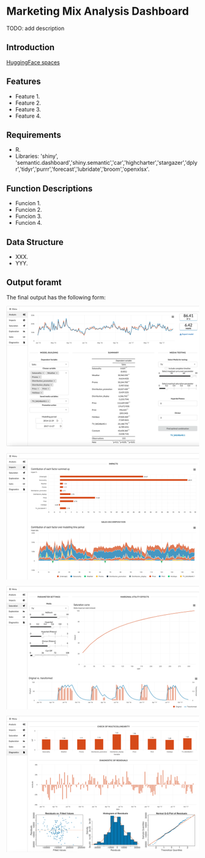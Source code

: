 # Marketing Mix Analysis Dashboard 
TODO: add description

## Introduction
 [HuggingFace spaces](https://huggingface.co/spaces/allayarovnael/marketing_app)

## Features
<ul>
<li>Feature 1.</li>
<li>Feature 2.</li>
<li>Feature 3.</li>
<li>Feature 4.</li>
</ul>

## Requirements
<ul>
<li>R.</li>
<li>Libraries: 'shiny', 'semantic.dashboard','shiny.semantic','car','highcharter','stargazer','dplyr','tidyr','purrr','forecast','lubridate','broom','openxlsx'.</li>
</ul>


## Function Descriptions
<ul>
<li>Funcion 1.</li>
<li>Funcion 2.</li>
<li>Funcion 3.</li>
<li>Funcion 4.</li>
</ul>


## Data Structure
<ul>
<li>XXX.</li>
<li>YYY.</li>
</ul>


## Output foramt
The final output has the following form:

![alt text](https://github.com/allayarovnael/marketing_dashboard/blob/main/images/model_fit.png "model_fit")

![alt text](https://github.com/allayarovnael/marketing_dashboard/blob/main/images/impacts.png "impacts")

![alt text](https://github.com/allayarovnael/marketing_dashboard/blob/main/images/media_adstock.png "media_adstock")

![alt text](https://github.com/allayarovnael/marketing_dashboard/blob/main/images/diagnostics.png "diagnostics")
